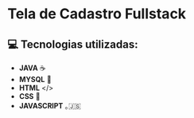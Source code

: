 # Tela de Cadastro Fullstack
## 💻 Tecnologias utilizadas: 
- **JAVA** ☕
- **MYSQL** 🐬
- **HTML** </>
- **CSS** 🎨
- **JAVASCRIPT** ｡🇯‌🇸‌

